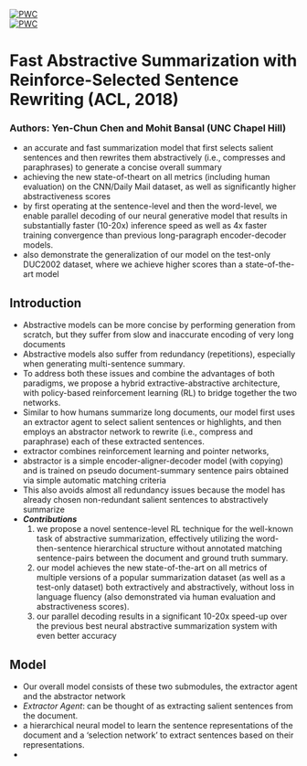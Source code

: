 [![PWC](https://img.shields.io/endpoint.svg?url=https://paperswithcode.com/badge/scibert-pretrained-contextualized-embeddings/named-entity-recognition-bc5cdr)](https://arxiv.org/pdf/1805.11080.pdf)  
[![PWC](https://img.shields.io/endpoint.svg?url=https://paperswithcode.com/badge/scibert-pretrained-contextualized-embeddings/named-entity-recognition-bc5cdr)](https://github.com/ChenRocks/fast_abs_rl)  

# Fast Abstractive Summarization with Reinforce-Selected Sentence Rewriting (ACL, 2018)
### Authors: Yen-Chun Chen and Mohit Bansal (UNC Chapel Hill)
- an accurate and
fast summarization model that first selects
salient sentences and then rewrites them
abstractively (i.e., compresses and paraphrases) to generate a concise overall summary
- achieving the new state-of-theart on all metrics (including human evaluation) on the CNN/Daily Mail dataset, as
well as significantly higher abstractiveness
scores
- by first operating at
the sentence-level and then the word-level,
we enable parallel decoding of our neural
generative model that results in substantially faster (10-20x) inference speed as
well as 4x faster training convergence than
previous long-paragraph encoder-decoder
models.
- also demonstrate the generalization of our model on the test-only DUC2002 dataset, where we achieve higher
scores than a state-of-the-art model

## Introduction
  - Abstractive models can be more concise
by performing generation from scratch, but they
suffer from slow and inaccurate encoding of very
long documents
  -  Abstractive models also suffer from redundancy (repetitions), especially when generating multi-sentence
summary.
  - To address both these issues and combine
the advantages of both paradigms, we propose a hybrid extractive-abstractive architecture,
with policy-based reinforcement learning (RL) to
bridge together the two networks.
  - Similar to how
humans summarize long documents, our model
first uses an extractor agent to select salient sentences or highlights, and then employs an abstractor network to rewrite (i.e., compress and paraphrase) each of these extracted sentences.
  - extractor
combines reinforcement learning and pointer networks, 
  - abstractor is a simple encoder-aligner-decoder model (with copying) and is trained on pseudo
document-summary sentence pairs obtained via
simple automatic matching criteria
  - This also avoids almost all redundancy issues because the model has already chosen non-redundant salient sentences to abstractively summarize
   - __*Contributions*__
     1.  we propose a novel sentence-level RL technique
for the well-known task of abstractive summarization, effectively utilizing the word-then-sentence
hierarchical structure without annotated matching sentence-pairs between the document and ground
truth summary.
      2. our model achieves the
new state-of-the-art on all metrics of multiple versions of a popular summarization dataset (as well
as a test-only dataset) both extractively and abstractively, without loss in language fluency (also
demonstrated via human evaluation and abstractiveness scores).
      3. our parallel decoding results in a significant 10-20x speed-up over the previous best neural abstractive summarization system with even better accuracy

## Model

-  Our overall model
consists of these two submodules, the extractor
agent and the abstractor network
- *Extractor Agent*: can be thought of as extracting salient sentences
from the document.
- a hierarchical neural model to learn the sentence representations of
the document and a ‘selection network’ to extract
sentences based on their representations.
- 
